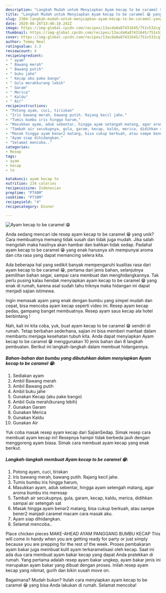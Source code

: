 ```yaml
---
description: "Langkah Mudah untuk Menyiapkan Ayam kecap to be caramel 😁 yang Bikin Ngiler"
title: "Langkah Mudah untuk Menyiapkan Ayam kecap to be caramel 😁 yang Bikin Ngiler"
slug: 2304-langkah-mudah-untuk-menyiapkan-ayam-kecap-to-be-caramel-yang-bikin-ngiler
date: 2020-08-26T13:48:10.242Z
image: https://img-global.cpcdn.com/recipes/13acda8a87431645/751x532cq70/ayam-kecap-to-be-caramel-😁-foto-resep-utama.jpg
thumbnail: https://img-global.cpcdn.com/recipes/13acda8a87431645/751x532cq70/ayam-kecap-to-be-caramel-😁-foto-resep-utama.jpg
cover: https://img-global.cpcdn.com/recipes/13acda8a87431645/751x532cq70/ayam-kecap-to-be-caramel-😁-foto-resep-utama.jpg
author: Tommy Neal
ratingvalue: 3.3
reviewcount: 4
recipeingredient:
- " ayam"
- " Bawang merah"
- " Bawang putih"
- " buku jahe"
- " Kecap aku pake bango"
- " Gula merahkurang lebih"
- " Garam"
- " Merica"
- " Kaldu"
- " Air"
recipeinstructions:
- "Potong ayam, cuci, tiriskan"
- "Iris bawang merah, bawang putih. Rajang kecil jahe."
- "Tumis bumbu iris hingga harum,"
- "Masukkan ayam, aduk sebentar, hingga ayam setengah matang, agar aroma bumbu iris meresap"
- "Tambah air secukupnya, gula, garam, kecap, kaldu, merica, didihkan sampai air setengah sat"
- "Masak hingga ayam benar2 matang, bisa cukup berkuah, atau sampe bener2 manjadi caramel macam cara masak aku."
- "Ayam siap dihidangkan."
- "Selamat mencoba.."
categories:
- Resep
tags:
- ayam
- kecap
- to

katakunci: ayam kecap to 
nutrition: 234 calories
recipecuisine: Indonesian
preptime: "PT40M"
cooktime: "PT38M"
recipeyield: "4"
recipecategory: Dinner

---
```



![Ayam kecap to be caramel 😁](https://img-global.cpcdn.com/recipes/13acda8a87431645/751x532cq70/ayam-kecap-to-be-caramel-😁-foto-resep-utama.jpg)

Anda sedang mencari ide resep ayam kecap to be caramel 😁 yang unik? Cara membuatnya memang tidak susah dan tidak juga mudah. Jika salah mengolah maka hasilnya akan hambar dan bahkan tidak sedap. Padahal ayam kecap to be caramel 😁 yang enak harusnya sih mempunyai aroma dan cita rasa yang dapat memancing selera kita.

Ada beberapa hal yang sedikit banyak mempengaruhi kualitas rasa dari ayam kecap to be caramel 😁, pertama dari jenis bahan, selanjutnya pemilihan bahan segar, sampai cara membuat dan menghidangkannya. Tak perlu pusing kalau hendak menyiapkan ayam kecap to be caramel 😁 yang enak di rumah, karena asal sudah tahu triknya maka hidangan ini dapat menjadi sajian istimewa.

Ingin memasak ayam yang enak dengan bumbu yang simpel mudah dan cepat, bisa mencoba ayam kecap seperti video ini. Resep ayam kecap pedas, gampang banget membuatnya. Resep ayam saus kecap ala hotel berbintang !


Nah, kali ini kita coba, yuk, buat ayam kecap to be caramel 😁 sendiri di rumah. Tetap berbahan sederhana, sajian ini bisa memberi manfaat dalam membantu menjaga kesehatan tubuh kita. Anda dapat menyiapkan Ayam kecap to be caramel 😁 menggunakan 10 jenis bahan dan 8 langkah pembuatan. Berikut ini langkah-langkah dalam membuat hidangannya.

<!--inarticleads1-->

##### Bahan-bahan dan bumbu yang dibutuhkan dalam menyiapkan Ayam kecap to be caramel 😁:

1. Sediakan  ayam
1. Ambil  Bawang merah
1. Ambil  Bawang putih
1. Ambil  buku jahe
1. Gunakan  Kecap (aku pake bango)
1. Ambil  Gula merah(kurang lebih)
1. Gunakan  Garam
1. Gunakan  Merica
1. Gunakan  Kaldu
1. Gunakan  Air


Yuk coba masak resep ayam kecap dari SajianSedap. Simak resep cara membuat ayam kecap ini! Resepnya hampir tidak berbeda jauh dengan menggoreng ayam biasa. Simak cara membuat ayam kecap yang enak berikut. 

<!--inarticleads2-->

##### Langkah-langkah membuat Ayam kecap to be caramel 😁:

1. Potong ayam, cuci, tiriskan
1. Iris bawang merah, bawang putih. Rajang kecil jahe.
1. Tumis bumbu iris hingga harum,
1. Masukkan ayam, aduk sebentar, hingga ayam setengah matang, agar aroma bumbu iris meresap
1. Tambah air secukupnya, gula, garam, kecap, kaldu, merica, didihkan sampai air setengah sat
1. Masak hingga ayam benar2 matang, bisa cukup berkuah, atau sampe bener2 manjadi caramel macam cara masak aku.
1. Ayam siap dihidangkan.
1. Selamat mencoba..


Place chicken pieces MAKE-AHEAD AYAM PANGGANG BUMBU KECAP This will come in handy when you are getting ready for party or just simply because you are prepping for the rest of the week. Proses pembakaran ayam bakar juga membuat kulit ayam terkaramelisasi oleh kecap. Saat ini ada dua cara membuat ayam bakar kecap yang dapat Anda pratekkan di rumah. Yang pertama adalah resep ayam bakar ungkep, ayam bakar jenis ini merupakan ayam bakar yang dibuat dengan proses. Inilah resep ayam kecap yang nikmat, gurih dan bikin susah move on. 

Bagaimana? Mudah bukan? Itulah cara menyiapkan ayam kecap to be caramel 😁 yang bisa Anda lakukan di rumah. Selamat mencoba!

